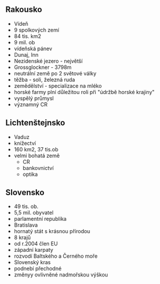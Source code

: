 ## Rakousko
- Vídeň
- 9 spolkových zemí
- 84 tis. km2
- 9 mil. ob
- vídeňská pánev
- Dunaj, Inn
- Nezidenské jezero - největší
- Grossglockner - 3798m
- neutrální země po 2 světové války
- těžba - soli, železná ruda
- zemědělství - specializace na mléko
- horské farmy plní důležitou roli při "údržbě horské krajiny"
- vyspělý průmysl
- významný CR

## Lichtenštejnsko
- Vaduz
- knížectví
- 160 km2, 37 tis.ob
- velmi bohatá země
    - CR
    - bankovnictví
    - optika

## Slovensko
- 49 tis. ob.
- 5,5 mil. obyvatel
- parlamentní republika
- Bratislava
- hornatý stát s krásnou přírodou
- 8 krajů
- od r.2004 člen EU
- západní karpaty
- rozvodí Baltského a Černého moře
- Slovenský kras
- podnebí přechodné
- změnyy ovlivněné nadmořskou výškou